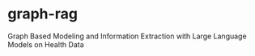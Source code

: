 # graph-rag
Graph Based Modeling and Information Extraction with Large Language Models on Health Data
